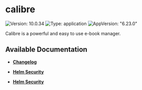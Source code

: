 # calibre

![Version: 10.0.34](https://img.shields.io/badge/Version-10.0.34-informational?style=flat-square) ![Type: application](https://img.shields.io/badge/Type-application-informational?style=flat-square) ![AppVersion: "6.23.0"](https://img.shields.io/badge/AppVersion-"6.23.0"-informational?style=flat-square)

Calibre is a powerful and easy to use e-book manager.

## Available Documentation

- [**Changelog**](CHANGELOG)

- [**Helm Security**](container-security)

- [**Helm Security**](helm-security)

